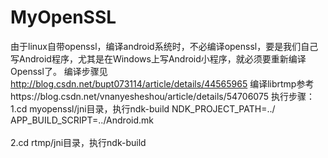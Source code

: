 # MyOpenSSL

由于linux自带openssl，编译android系统时，不必编译openssl，要是我们自己写Android程序，尤其是在Windows上写Android小程序，就必须要重新编译Openssl了。
编译步骤见 http://blog.csdn.net/bupt073114/article/details/44565965
编译librtmp参考https://blog.csdn.net/vnanyesheshou/article/details/54706075
执行步骤：1.cd myopenssl/jni目录，执行ndk-build NDK_PROJECT_PATH=../               APP_BUILD_SCRIPT=../Android.mk<BR/><BR/>
         2.cd rtmp/jni目录，执行ndk-build<BR/><BR/>